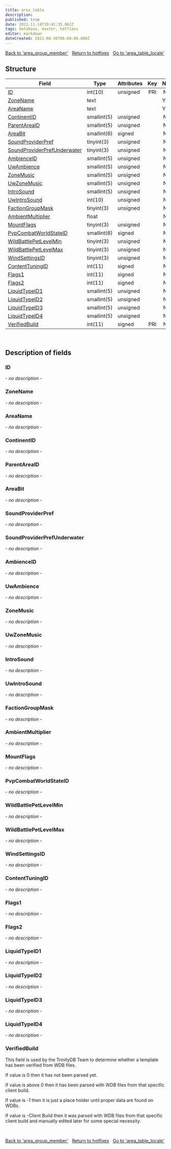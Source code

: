 ```yaml
---
title: area_table
description: 
published: true
date: 2021-11-14T19:41:35.062Z
tags: database, master, hotfixes
editor: markdown
dateCreated: 2021-08-30T06:00:00.000Z
---
```


<a href="https://dev.trinitycore.info/en/database/master/hotfixes/area_group_member" class="mt-5 v-btn v-btn--depressed v-btn--flat v-btn--outlined theme--light v-size--default darkblue--text text--lighten-3"><span class="v-btn__content"><i aria-hidden="true" class="v-icon notranslate v-icon--left mdi mdi-arrow-left theme--light"></i><span>Back to 'area_group_member'</span></span></a>&nbsp;&nbsp;&nbsp;<a href="https://dev.trinitycore.info/en/database/master/hotfixes/home" class="mt-5 v-btn v-btn--depressed v-btn--flat v-btn--outlined theme--light v-size--default darkblue--text text--lighten-3"><span class="v-btn__content"><i aria-hidden="true" class="v-icon notranslate v-icon--left mdi mdi-home-outline theme--light"></i><span>Return to hotfixes</span></span></a>&nbsp;&nbsp;&nbsp;<a href="https://dev.trinitycore.info/en/database/master/hotfixes/area_table_locale" class="mt-5 v-btn v-btn--depressed v-btn--flat v-btn--outlined theme--light v-size--default darkblue--text text--lighten-3"><span class="v-btn__content"><span>Go to 'area_table_locale'</span><i aria-hidden="true" class="v-icon notranslate v-icon--right mdi mdi-arrow-right theme--light"></i></span></a>

## Structure

| Field | Type | Attributes | Key | Null | Default | Extra | Comment |
| --- | --- | --- | :---: | :---: | --- | --- | --- |
| [ID](#id) | int(10) | unsigned | PRI | NO | 0 |  |  |
| [ZoneName](#zonename) | text |  |  | YES | NULL |  |  |
| [AreaName](#areaname) | text |  |  | YES | NULL |  |  |
| [ContinentID](#continentid) | smallint(5) | unsigned |  | NO | 0 |  |  |
| [ParentAreaID](#parentareaid) | smallint(5) | unsigned |  | NO | 0 |  |  |
| [AreaBit](#areabit) | smallint(6) | signed |  | NO | 0 |  |  |
| [SoundProviderPref](#soundproviderpref) | tinyint(3) | unsigned |  | NO | 0 |  |  |
| [SoundProviderPrefUnderwater](#soundproviderprefunderwater) | tinyint(3) | unsigned |  | NO | 0 |  |  |
| [AmbienceID](#ambienceid) | smallint(5) | unsigned |  | NO | 0 |  |  |
| [UwAmbience](#uwambience) | smallint(5) | unsigned |  | NO | 0 |  |  |
| [ZoneMusic](#zonemusic) | smallint(5) | unsigned |  | NO | 0 |  |  |
| [UwZoneMusic](#uwzonemusic) | smallint(5) | unsigned |  | NO | 0 |  |  |
| [IntroSound](#introsound) | smallint(5) | unsigned |  | NO | 0 |  |  |
| [UwIntroSound](#uwintrosound) | int(10) | unsigned |  | NO | 0 |  |  |
| [FactionGroupMask](#factiongroupmask) | tinyint(3) | unsigned |  | NO | 0 |  |  |
| [AmbientMultiplier](#ambientmultiplier) | float |  |  | NO | 0 |  |  |
| [MountFlags](#mountflags) | tinyint(3) | unsigned |  | NO | 0 |  |  |
| [PvpCombatWorldStateID](#pvpcombatworldstateid) | smallint(6) | signed |  | NO | 0 |  |  |
| [WildBattlePetLevelMin](#wildbattlepetlevelmin) | tinyint(3) | unsigned |  | NO | 0 |  |  |
| [WildBattlePetLevelMax](#wildbattlepetlevelmax) | tinyint(3) | unsigned |  | NO | 0 |  |  |
| [WindSettingsID](#windsettingsid) | tinyint(3) | unsigned |  | NO | 0 |  |  |
| [ContentTuningID](#contenttuningid) | int(11) | signed |  | NO | 0 |  |  |
| [Flags1](#flags1) | int(11) | signed |  | NO | 0 |  |  |
| [Flags2](#flags2) | int(11) | signed |  | NO | 0 |  |  |
| [LiquidTypeID1](#liquidtypeid1) | smallint(5) | unsigned |  | NO | 0 |  |  |
| [LiquidTypeID2](#liquidtypeid2) | smallint(5) | unsigned |  | NO | 0 |  |  |
| [LiquidTypeID3](#liquidtypeid3) | smallint(5) | unsigned |  | NO | 0 |  |  |
| [LiquidTypeID4](#liquidtypeid4) | smallint(5) | unsigned |  | NO | 0 |  |  |
| [VerifiedBuild](#verifiedbuild) | int(11) | signed | PRI | NO | 0 |  |  |
&nbsp;
## Description of fields

### ID
*- no description -*
&nbsp;

### ZoneName
*- no description -*
&nbsp;

### AreaName
*- no description -*
&nbsp;

### ContinentID
*- no description -*
&nbsp;

### ParentAreaID
*- no description -*
&nbsp;

### AreaBit
*- no description -*
&nbsp;

### SoundProviderPref
*- no description -*
&nbsp;

### SoundProviderPrefUnderwater
*- no description -*
&nbsp;

### AmbienceID
*- no description -*
&nbsp;

### UwAmbience
*- no description -*
&nbsp;

### ZoneMusic
*- no description -*
&nbsp;

### UwZoneMusic
*- no description -*
&nbsp;

### IntroSound
*- no description -*
&nbsp;

### UwIntroSound
*- no description -*
&nbsp;

### FactionGroupMask
*- no description -*
&nbsp;

### AmbientMultiplier
*- no description -*
&nbsp;

### MountFlags
*- no description -*
&nbsp;

### PvpCombatWorldStateID
*- no description -*
&nbsp;

### WildBattlePetLevelMin
*- no description -*
&nbsp;

### WildBattlePetLevelMax
*- no description -*
&nbsp;

### WindSettingsID
*- no description -*
&nbsp;

### ContentTuningID
*- no description -*
&nbsp;

### Flags1
*- no description -*
&nbsp;

### Flags2
*- no description -*
&nbsp;

### LiquidTypeID1
*- no description -*
&nbsp;

### LiquidTypeID2
*- no description -*
&nbsp;

### LiquidTypeID3
*- no description -*
&nbsp;

### LiquidTypeID4
*- no description -*
&nbsp;

### VerifiedBuild
This field is used by the TrinityDB Team to determine whether a template has been verified from WDB files.

If value is 0 then it has not been parsed yet.

If value is above 0 then it has been parsed with WDB files from that specific client build.

If value is -1 then it is just a place holder until proper data are found on WDBs.

If value is -Client Build then it was parsed with WDB files from that specific client build and manually edited later for some special necessity.

&nbsp;

<a href="https://dev.trinitycore.info/en/database/master/hotfixes/area_group_member" class="mt-5 v-btn v-btn--depressed v-btn--flat v-btn--outlined theme--light v-size--default darkblue--text text--lighten-3"><span class="v-btn__content"><i aria-hidden="true" class="v-icon notranslate v-icon--left mdi mdi-arrow-left theme--light"></i><span>Back to 'area_group_member'</span></span></a>&nbsp;&nbsp;&nbsp;<a href="https://dev.trinitycore.info/en/database/master/hotfixes/home" class="mt-5 v-btn v-btn--depressed v-btn--flat v-btn--outlined theme--light v-size--default darkblue--text text--lighten-3"><span class="v-btn__content"><i aria-hidden="true" class="v-icon notranslate v-icon--left mdi mdi-home-outline theme--light"></i><span>Return to hotfixes</span></span></a>&nbsp;&nbsp;&nbsp;<a href="https://dev.trinitycore.info/en/database/master/hotfixes/area_table_locale" class="mt-5 v-btn v-btn--depressed v-btn--flat v-btn--outlined theme--light v-size--default darkblue--text text--lighten-3"><span class="v-btn__content"><span>Go to 'area_table_locale'</span><i aria-hidden="true" class="v-icon notranslate v-icon--right mdi mdi-arrow-right theme--light"></i></span></a>

